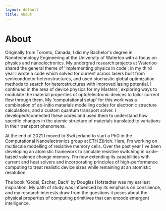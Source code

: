 ```yaml
---
layout: default
title: About
---
```


# About

Originally from Toronto, Canada, I did my Bachelor's degree in Nanotechnology Engineering at the University of Waterloo with a focus on physics and nanoelectronics. My undergrad research projects at Waterloo shared the general theme of 'implementing physics in code'; in my third year I wrote a code which solved for current across lasers built from semiconductor heterostructures, and used stochastic global optimization methods to search for heterostructures with improved lasing potential. I continued in the area of device physics for my Masters', exploring ways to modulate the material properties of opto/electronic devices to tailor current flow through them. My 'computational setup' for this work was a combination of ab-initio materials modelling codes for electronic structure calculations, and a custom quantum transport solver. I developed/connected these codes and used them to understand how specific changes in the atomic structure of materials translated to variations in their transport phenomena.

At the end of 2021 I moved to Switzerland to start a PhD in the Computational Nanoelectronics group at ETH Zürich. Here, I'm working on multiscale modelling of resisitive memory cells. Over the past year I've been developing an atomistic framework to simulate resistive switching in oxide-based valence change memory. I'm now extending its capabilities with current and heat solvers and incorporating principles of high-performance computing to treat realistic device sizes while remaining at an atomistic resolution. 

The book 'Gödel, Escher, Bach' by Douglas Hofstadter was my earliest inspiration. My path of study was influenced by its emphasis on consilience, and my research interests draw from the questions it poses about the physical properties of computing primitives that can encode emergent intelligence. 
